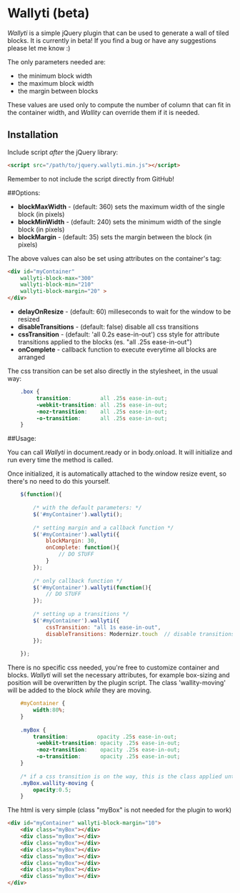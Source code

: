 # Wallyti (beta)

*Wallyti* is a simple jQuery plugin that can be used to generate a wall of tiled blocks. It is currently in beta! If you find a bug or have any suggestions please let me know :)

The only parameters needed are:

* the minimum block width 
* the maximum block width 
* the margin between blocks

These values are used only to compute the number of column that can fit in the container width, and *Wallity* can override them if it is needed.

## Installation

Include script *after* the jQuery library:
```html
<script src="/path/to/jquery.wallyti.min.js"></script>
```

Remember to not include the script directly from GitHub!

##Options:

* **blockMaxWidth** - (default: 360) sets the maximum width of the single block (in pixels)
* **blockMinWidth** - (default: 240) sets the minimum width of the single block (in pixels)
* **blockMargin** - (default: 35) sets the margin between the block (in pixels)

The above values can also be set using attributes on the container's tag:

```html
<div id="myContainer" 
	wallyti-block-max="300" 
	wallyti-block-min="210"
	wallyti-block-margin="20" >
</div>
```

* **delayOnResize** - (default: 60) milleseconds to wait for the window to be resized
* **disableTransitions** - (default: false) disable all css transitions 
* **cssTransition** - (default: 'all 0.2s ease-in-out') css style for attribute transitions applied to the blocks (es. "all .25s ease-in-out")
* **onComplete** - callback function to execute everytime all blocks are arranged

The css transition can be set also directly in the stylesheet, in the usual way:

```css
	.box {
		 transition:         all .25s ease-in-out;
		 -webkit-transition: all .25s ease-in-out;
		 -moz-transition:    all .25s ease-in-out;
		 -o-transition:      all .25s ease-in-out;
	}
```

##Usage:

You can call *Wallyti* in document.ready or in body.onload. It will initialize and run every time the method is called.

Once initialized, it is automatically attached to the window resize event, so there's no need to do this yourself.
	
```javascript
	$(function(){
		
		/* with the default parameters:	*/
		$('#myContainer').wallyti();
		
		/* setting margin and a callback function */
		$('#myContainer').wallyti({
			blockMargin: 30,
			onComplete: function(){
				// DO STUFF
			}
		});
		
		/* only callback function */
		$('#myContainer').wallyti(function(){
			// DO STUFF
		});
		
		/* setting up a transitions */
		$('#myContainer').wallyti({
			cssTransition: "all 1s ease-in-out",
			disableTransitions: Modernizr.touch  // disable transitions on touch devices
		});
		
	});
```

There is no specific css needed, you're free to customize container and blocks.
*Wallyti* will set the necessary attributes, for example box-sizing and position will be overwritten by the plugin script.
The class 'wallity-moving' will be added to the block *while* they are moving.

```css
	#myContainer {
		width:80%;
	}
	
	.myBox {
		transition:         opacity .25s ease-in-out;
		 -webkit-transition: opacity .25s ease-in-out;
		 -moz-transition:    opacity .25s ease-in-out;
		 -o-transition:      opacity .25s ease-in-out;	
	}
	
	/* if a css transition is on the way, this is the class applied until it's finished */
	.myBox.wallity-moving {
		opacity:0.5;
	}
```

The html is very simple (class "myBox" is not needed for the plugin to work)

```html
<div id="myContainer" wallyti-block-margin="10">
	<div class="myBox"></div>
	<div class="myBox"></div>
	<div class="myBox"></div>
	<div class="myBox"></div>
	<div class="myBox"></div>
	<div class="myBox"></div>
	<div class="myBox"></div>
	<div class="myBox"></div>
</div>
```
